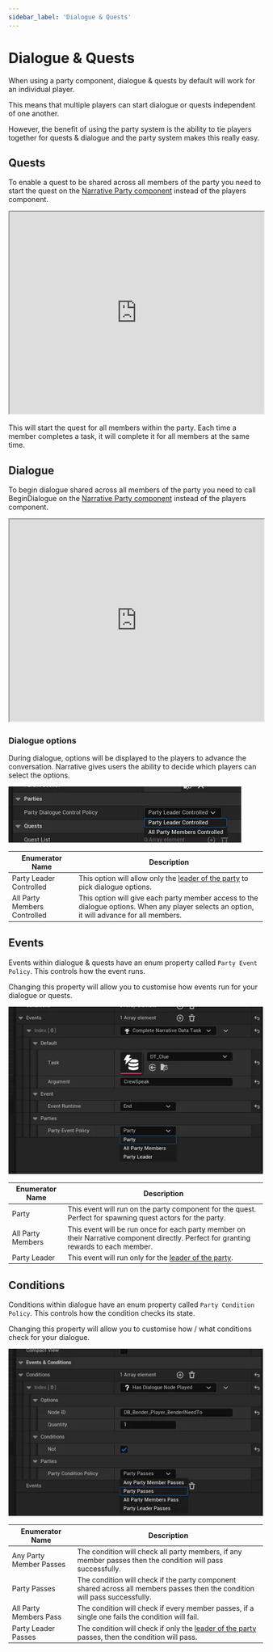 ```yaml
---
sidebar_label: 'Dialogue & Quests'
---
```


# Dialogue & Quests

When using a party component, dialogue & quests by default will work for an individual player.

This means that multiple players can start dialogue or quests independent of one another.

However, the benefit of using the party system is the ability to tie players together for quests & dialogue and the party system makes this really easy.

## Quests

To enable a quest to be shared across all members of the party you need to start the quest on the [Narrative Party component](index.md) instead of the players component.

<iframe src="https://blueprintue.com/render/c6r2dwrg/" width="100%" height="400" scrolling="no" allowfullscreen></iframe>

This will start the quest for all members within the party. Each time a member completes a task, it will complete it for all members at the same time.

## Dialogue

To begin dialogue shared across all members of the party you need to call BeginDialogue on the [Narrative Party component](index.md) instead of the players component.

<iframe src="https://blueprintue.com/render/cs7ncnq_/" width="100%" height="400" scrolling="no" allowfullscreen></iframe>

### Dialogue options

During dialogue, options will be displayed to the players to advance the conversation. Narrative gives users the ability to decide which players can select the options.

![party-dialogue-control-policy.webp](/img/quests-and-dialogue/parties/party-dialogue-control-policy.webp)

| Enumerator Name              | Description                                                                                                                                 |
|------------------------------|---------------------------------------------------------------------------------------------------------------------------------------------|
| Party Leader Controlled      | This option will allow only the [leader of the party](./index.md#party-leader) to pick dialogue options.                                    |
| All Party Members Controlled | This option will give each party member access to the dialogue options. When any player selects an option, it will advance for all members. |

## Events

Events within dialogue & quests have an enum property called `Party Event Policy`. This controls how the event runs.

Changing this property will allow you to customise how events run for your dialogue or quests.

![events.webp](/img/quests-and-dialogue/parties/events.webp)

| Enumerator Name   | Description                                                                                                                           |
|-------------------|---------------------------------------------------------------------------------------------------------------------------------------|
| Party             | This event will run on the party component for the quest. Perfect for spawning quest actors for the party.                            |
| All Party Members | This event will be run once for each party member on their Narrative component directly. Perfect for granting rewards to each member. |
| Party Leader      | This event will run only for the [leader of the party](./index.md#party-leader).                                                      |

## Conditions

Conditions within dialogue have an enum property called `Party Condition Policy`. This controls how the condition checks its state.

Changing this property will allow you to customise how / what conditions check for your dialogue.

![conditions.webp](../../../static/img/quests-and-dialogue/parties/conditions.webp)

| Enumerator Name         | Description                                                                                                                 |
|-------------------------|-----------------------------------------------------------------------------------------------------------------------------|
| Any Party Member Passes | The condition will check all party members, if any member passes then the condition will pass successfully.                 |
| Party Passes            | The condition will check if the party component shared across all members passes then the condition will pass successfully. |
| All Party Members Pass  | The condition will check if every member passes, if a single one fails the condition will fail.                             |
| Party Leader Passes     | The condition will check if only the [leader of the party](./index.md#party-leader) passes, then the condition will pass.   |